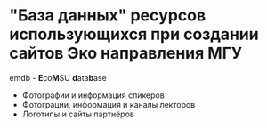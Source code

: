 # "База данных" реcурсов использующихся при создании сайтов Эко направления МГУ

emdb - **E**co**M**SU **d**ata**b**ase

- Фотографии и информация спикеров
- Фотограции, информация и каналы лекторов
- Логотипы и сайты партнёров 